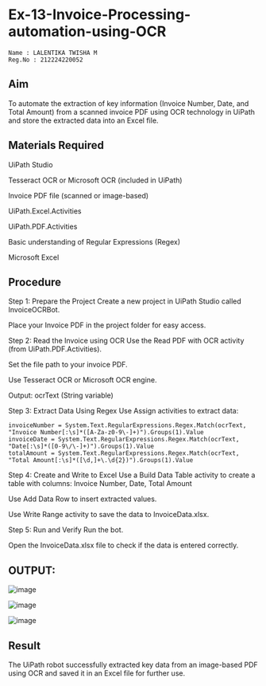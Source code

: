 # Ex-13-Invoice-Processing-automation-using-OCR

~~~
Name : LALENTIKA TWISHA M
Reg.No : 212224220052
~~~

## Aim
To automate the extraction of key information (Invoice Number, Date, and Total Amount) from a scanned invoice PDF using OCR technology in UiPath and store the extracted data into an Excel file.

## Materials Required
UiPath Studio

Tesseract OCR or Microsoft OCR (included in UiPath)

Invoice PDF file (scanned or image-based)

UiPath.Excel.Activities

UiPath.PDF.Activities

Basic understanding of Regular Expressions (Regex)

Microsoft Excel

## Procedure
Step 1: Prepare the Project
Create a new project in UiPath Studio called InvoiceOCRBot.

Place your Invoice PDF in the project folder for easy access.

Step 2: Read the Invoice using OCR
Use the Read PDF with OCR activity (from UiPath.PDF.Activities).

Set the file path to your invoice PDF.

Use Tesseract OCR or Microsoft OCR engine.

Output: ocrText (String variable)

Step 3: Extract Data Using Regex
Use Assign activities to extract data:

~~~
invoiceNumber = System.Text.RegularExpressions.Regex.Match(ocrText, "Invoice Number[:\s]*([A-Za-z0-9\-]+)").Groups(1).Value  
invoiceDate = System.Text.RegularExpressions.Regex.Match(ocrText, "Date[:\s]*([0-9\/\-]+)").Groups(1).Value  
totalAmount = System.Text.RegularExpressions.Regex.Match(ocrText, "Total Amount[:\s]*([\d,]+\.\d{2})").Groups(1).Value
~~~

 Step 4: Create and Write to Excel
Use a Build Data Table activity to create a table with columns:
Invoice Number, Date, Total Amount

Use Add Data Row to insert extracted values.

Use Write Range activity to save the data to InvoiceData.xlsx.

Step 5: Run and Verify
Run the bot.

Open the InvoiceData.xlsx file to check if the data is entered correctly.

## OUTPUT:
![image](https://github.com/user-attachments/assets/4ec0ce4d-4329-449a-ac1e-185eb1391e7a)

![image](https://github.com/user-attachments/assets/ffc51de5-3e48-4f29-8c38-39b755f52759)

![image](https://github.com/user-attachments/assets/a3abd43c-fbaf-46ab-9551-634d0ec2fea6)

## Result
The UiPath robot successfully extracted key data from an image-based PDF using OCR and saved it in an Excel file for further use.
